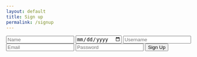 ```yaml
---
layout: default
title: Sign up
permalink: /signup
---
```

<body>
    <div class="main">
        <div class="form-container">
            <form id="signup_form">
                <input type="text" placeholder="Name" id="name" required>
                <input type="date" placeholder="Birthday" id="dob" required>
                <input type="text" placeholder="Username" id="username" required>
                <input type="email" placeholder="Email" id="email" required>
                <input type="password" placeholder="Password" id="password" required>
                <button type="submit">Sign Up</button>
            </form>
        </div>
    </div>
    <script>
        document.getElementById("signup_form").addEventListener("submit", function (event) {
            event.preventDefault();
            signup_user();
        });
        function signup_user() {
            var requestOptions = {
                method: 'POST',
                mode: 'cors', // Corrected 'mod' to 'mode'
                cache: 'no-cache'
            };
            let email = document.getElementById("email").value;
            let password = document.getElementById("password").value;
            let name = document.getElementById("name").value;
            let dob = document.getElementById("dob").value;
            let username = document.getElementById("username").value;
            let requestURL = `http://localhost:8085/api/person/post?email=${email}&password=${password}&name=${name}&dob=${dob}&username=${username}`;
            console.log(requestURL);
            fetch(requestURL, requestOptions)
            .then(response => {
                if (!response.ok) {
                    return response.text().then(text => Promise.reject(text));
                }
                return response.text(); // Or response.json() if your server returns JSON
            })
            .then(data => {
                alert("Signup Complete");
                window.location.href = "https://the-gpt-warriors.github.io/ASLFrontend/login";
            })
            .catch(error => {
                alert('An unexpected error occurred: ' + error);
            });
        }
    </script>
</body>
</html>